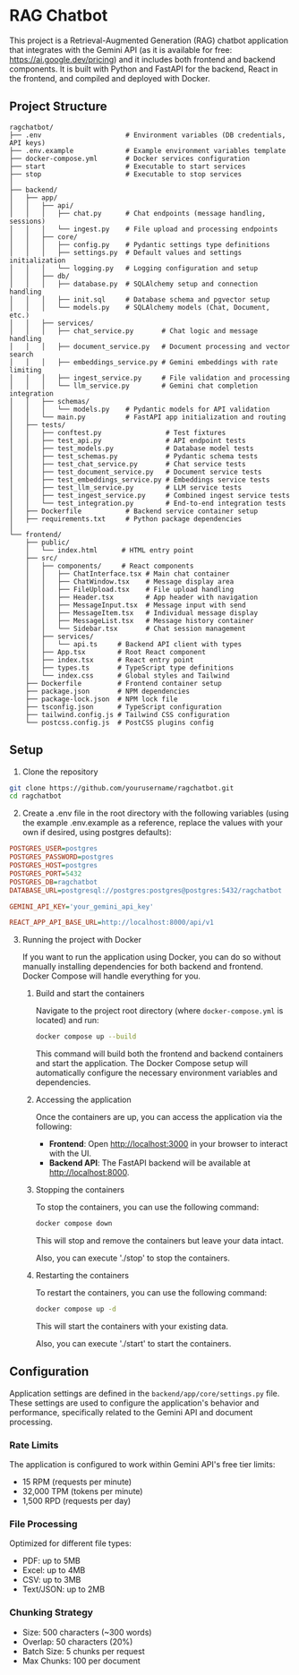 # RAG Chatbot

This project is a Retrieval-Augmented Generation (RAG) chatbot application that integrates with the Gemini API (as it is available for free: https://ai.google.dev/pricing) and it includes both frontend and backend components. It is built with Python and FastAPI for the backend, React in the frontend, and compiled and deployed with Docker.

## Project Structure

```plaintext
ragchatbot/
├── .env                     # Environment variables (DB credentials, API keys)
├── .env.example             # Example environment variables template
├── docker-compose.yml       # Docker services configuration
├── start                    # Executable to start services
├── stop                     # Executable to stop services
│
├── backend/
│   ├── app/
│   │   ├── api/
│   │   │   ├── chat.py      # Chat endpoints (message handling, sessions)
│   │   │   └── ingest.py    # File upload and processing endpoints
│   │   ├── core/
│   │   │   ├── config.py    # Pydantic settings type definitions
│   │   │   ├── settings.py  # Default values and settings initialization
│   │   │   └── logging.py   # Logging configuration and setup
│   │   ├── db/
│   │   │   ├── database.py  # SQLAlchemy setup and connection handling
│   │   │   ├── init.sql     # Database schema and pgvector setup
│   │   │   └── models.py    # SQLAlchemy models (Chat, Document, etc.)
│   │   ├── services/
│   │   │   ├── chat_service.py       # Chat logic and message handling
│   │   │   ├── document_service.py   # Document processing and vector search
│   │   │   ├── embeddings_service.py # Gemini embeddings with rate limiting
│   │   │   ├── ingest_service.py     # File validation and processing
│   │   │   └── llm_service.py        # Gemini chat completion integration
│   │   ├── schemas/
│   │   │   └── models.py    # Pydantic models for API validation
│   │   └── main.py          # FastAPI app initialization and routing
│   ├── tests/
│   │   ├── conftest.py                # Test fixtures
│   │   ├── test_api.py                # API endpoint tests
│   │   ├── test_models.py             # Database model tests
│   │   ├── test_schemas.py            # Pydantic schema tests
│   │   ├── test_chat_service.py       # Chat service tests
│   │   ├── test_document_service.py   # Document service tests
│   │   ├── test_embeddings_service.py # Embeddings service tests
│   │   ├── test_llm_service.py        # LLM service tests
│   │   ├── test_ingest_service.py     # Combined ingest service tests
│   │   └── test_integration.py        # End-to-end integration tests
│   ├── Dockerfile           # Backend service container setup
│   ├── requirements.txt     # Python package dependencies
│
└── frontend/
    ├── public/
    │   └── index.html      # HTML entry point
    ├── src/
    │   ├── components/     # React components
    │   │   ├── ChatInterface.tsx # Main chat container
    │   │   ├── ChatWindow.tsx    # Message display area
    │   │   ├── FileUpload.tsx    # File upload handling
    │   │   ├── Header.tsx        # App header with navigation
    │   │   ├── MessageInput.tsx  # Message input with send
    │   │   ├── MessageItem.tsx   # Individual message display
    │   │   ├── MessageList.tsx   # Message history container
    │   │   └── Sidebar.tsx       # Chat session management
    │   ├── services/
    │   │   └── api.ts     # Backend API client with types
    │   ├── App.tsx        # Root React component
    │   ├── index.tsx      # React entry point
    │   ├── types.ts       # TypeScript type definitions
    │   └── index.css      # Global styles and Tailwind
    ├── Dockerfile         # Frontend container setup
    ├── package.json       # NPM dependencies
    ├── package-lock.json  # NPM lock file
    ├── tsconfig.json      # TypeScript configuration
    ├── tailwind.config.js # Tailwind CSS configuration
    └── postcss.config.js  # PostCSS plugins config
```


## Setup

1. Clone the repository
```bash
git clone https://github.com/yourusername/ragchatbot.git
cd ragchatbot
```

2. Create a .env file in the root directory with the following variables (using the example .env.example as a reference, replace the values with your own if desired, using postgres defaults):

```ini
POSTGRES_USER=postgres
POSTGRES_PASSWORD=postgres
POSTGRES_HOST=postgres
POSTGRES_PORT=5432
POSTGRES_DB=ragchatbot
DATABASE_URL=postgresql://postgres:postgres@postgres:5432/ragchatbot

GEMINI_API_KEY='your_gemini_api_key'

REACT_APP_API_BASE_URL=http://localhost:8000/api/v1
```

3. Running the project with Docker

   If you want to run the application using Docker, you can do so without manually installing dependencies for both backend and frontend. Docker Compose will handle everything for you.

   1. Build and start the containers

      Navigate to the project root directory (where `docker-compose.yml` is located) and run:

      ```bash
      docker compose up --build
      ```

      This command will build both the frontend and backend containers and start the application. The Docker Compose setup will automatically configure the necessary environment variables and dependencies.

   2. Accessing the application

      Once the containers are up, you can access the application via the following:

      - **Frontend**: Open [http://localhost:3000](http://localhost:3000) in your browser to interact with the UI.
      - **Backend API**: The FastAPI backend will be available at [http://localhost:8000](http://localhost:8000).

   3. Stopping the containers

      To stop the containers, you can use the following command:

      ```bash
      docker compose down
      ```

      This will stop and remove the containers but leave your data intact.

      Also, you can execute './stop' to stop the containers.

   4. Restarting the containers

      To restart the containers, you can use the following command:

      ```bash
      docker compose up -d
      ```

      This will start the containers with your existing data.

      Also, you can execute './start' to start the containers.

## Configuration
Application settings are defined in the `backend/app/core/settings.py` file. These settings are used to configure the application's behavior and performance, specifically related to the Gemini API and document processing.

### Rate Limits
The application is configured to work within Gemini API's free tier limits:
- 15 RPM (requests per minute)
- 32,000 TPM (tokens per minute)
- 1,500 RPD (requests per day)

### File Processing
Optimized for different file types:
- PDF: up to 5MB
- Excel: up to 4MB
- CSV: up to 3MB
- Text/JSON: up to 2MB

### Chunking Strategy
- Size: 500 characters (~300 words)
- Overlap: 50 characters (20%)
- Batch Size: 5 chunks per request
- Max Chunks: 100 per document